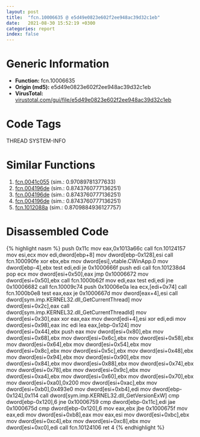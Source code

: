 ```yaml
---
layout: post
title:  "fcn.10006635 @ e5d49e0823e602f2ee948ac39d32c1eb"
date:   2021-08-30 15:52:19 +0300
categories: report
index: false
---
```


# Generic Information
- **Function:** fcn.10006635
- **Origin (md5):** e5d49e0823e602f2ee948ac39d32c1eb
- **VirusTotal:** [virustotal.com/gui/file/e5d49e0823e602f2ee948ac39d32c1eb][virustotal_ref]

# Code Tags
<span class="tag" id="THREAD">THREAD</span>
<span class="tag" id="SYSTEM-INFO">SYSTEM-INFO</span>


# Similar Functions

1. [fcn.0041c055][similar_1_ref] (sim.: 0.97089781377633)
2. [fcn.004196de][similar_2_ref] (sim.: 0.8743760777136251)
3. [fcn.004196de][similar_3_ref] (sim.: 0.8743760777136251)
4. [fcn.004196de][similar_4_ref] (sim.: 0.8743760777136251)
5. [fcn.1012088a][similar_5_ref] (sim.: 0.8709884936127757)


# Disassembled Code

{% highlight nasm %}
push 0x11c
mov eax,0x1013a66c
call fcn.10124157
mov esi,ecx
mov edi,dword[ebp+8]
mov dword[ebp-0x128],esi
call fcn.100090fe
xor ebx,ebx
mov dword[esi],vtable.CWinApp.0
mov dword[ebp-4],ebx
test edi,edi
je 0x1000666f
push edi
call fcn.101238d4
pop ecx
mov dword[esi+0x50],eax
jmp 0x10006672
mov dword[esi+0x50],ebx
call fcn.1000b62f
mov edi,eax
test edi,edi
jne 0x10006682
call fcn.10009c74
push 0x10006e0a
lea ecx,[edi+0x74]
call fcn.1000b0e8
test eax,eax
je 0x1000667d
mov dword[eax+4],esi
call dword[sym.imp.KERNEL32.dll_GetCurrentThread]
mov dword[esi+0x2c],eax
call dword[sym.imp.KERNEL32.dll_GetCurrentThreadId]
mov dword[esi+0x30],eax
xor eax,eax
mov dword[edi+4],esi
xor edi,edi
mov dword[esi+0x98],eax
inc edi
lea eax,[ebp-0x124]
mov dword[esi+0x44],ebx
push eax
mov dword[esi+0x80],ebx
mov dword[esi+0x68],ebx
mov dword[esi+0x6c],ebx
mov dword[esi+0x58],ebx
mov dword[esi+0x64],ebx
mov dword[esi+0x54],ebx
mov dword[esi+0x8c],ebx
mov dword[esi+0x5c],ebx
mov dword[esi+0x48],ebx
mov dword[esi+0x94],ebx
mov dword[esi+0x90],ebx
mov dword[esi+0x84],ebx
mov dword[esi+0x88],ebx
mov dword[esi+0x74],ebx
mov dword[esi+0x78],ebx
mov dword[esi+0x9c],ebx
mov dword[esi+0xa4],ebx
mov dword[esi+0x60],ebx
mov dword[esi+0x70],ebx
mov dword[esi+0xa0],0x200
mov dword[esi+0xac],ebx
mov dword[esi+0xb0],0x493e0
mov dword[esi+0xb4],edi
mov dword[ebp-0x124],0x114
call dword[sym.imp.KERNEL32.dll_GetVersionExW]
cmp dword[ebp-0x120],6
jne 0x10006759
cmp dword[ebp-0x11c],edi
jae 0x1000675d
cmp dword[ebp-0x120],6
mov eax,ebx
jbe 0x1000675f
mov eax,edi
mov dword[esi+0xb8],eax
mov eax,esi
mov dword[esi+0xbc],ebx
mov dword[esi+0xc4],ebx
mov dword[esi+0xc8],ebx
mov dword[esi+0xc0],edi
call fcn.10124106
ret 4
{% endhighlight %}


[similar_1_ref]: /report/fcn.0041c055@9c2b894b84f59672d8be2e984066f76f
[similar_2_ref]: /report/fcn.004196de@912f1d013a0d6151bc7a7cef6da1b2a0
[similar_3_ref]: /report/fcn.004196de@152885a790b99953ce23874f0947b7bd
[similar_4_ref]: /report/fcn.004196de@fb9b7d22bc1c143ac66b0575cbdd088d
[similar_5_ref]: /report/fcn.1012088a@e5d49e0823e602f2ee948ac39d32c1eb
[virustotal_ref]: https://www.virustotal.com/gui/file/e5d49e0823e602f2ee948ac39d32c1eb
